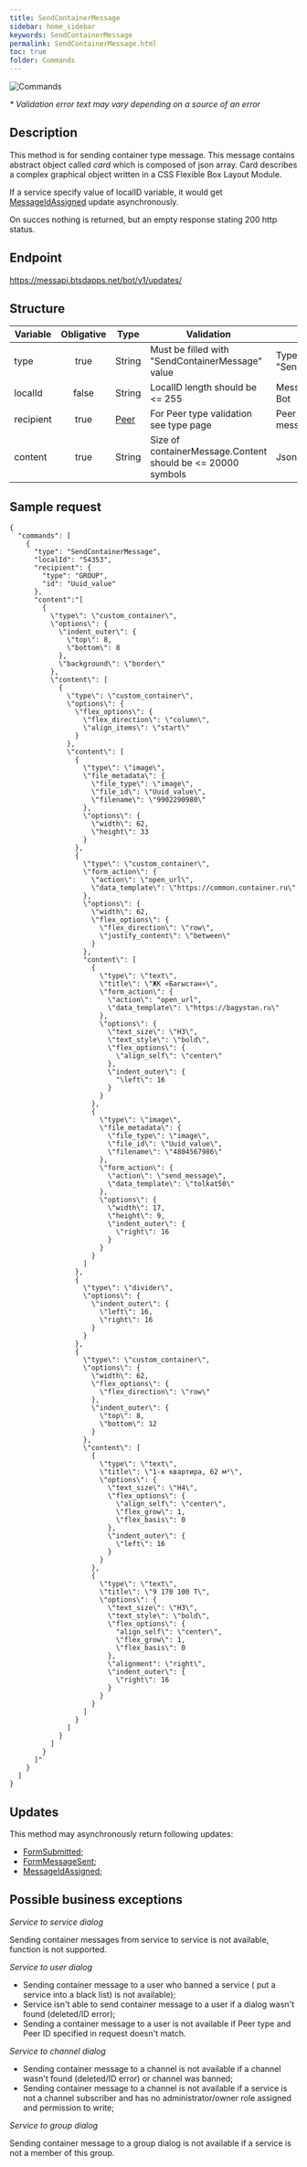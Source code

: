 ```yaml
---
title: SendContainerMessage
sidebar: home_sidebar
keywords: SendContainerMessage
permalink: SendContainerMessage.html
toc: true
folder: Commands
---
```


![Commands](images/SendContainerMessage.png "BotCommandSendContainerMessage")
<p>
<i>* Validation error text may vary depending on a source of an error</i>
</p>

## Description

<p> This method is for sending container type message. This message contains abstract object called <i>card</i> which is composed of json array. Card describes a complex graphical object written in a CSS Flexible Box Layout Module.
</p>

If a service specify value of localID variable, it would get [MessageIdAssigned](https://btsdigital.github.io/bot-api-contract/messageidassigned.html) update asynchronously.

<p> On succes nothing  is returned, but an empty response stating 200 http status.
</p>

## Endpoint

https://messapi.btsdapps.net/bot/v1/updates/

## Structure

| Variable  | Obligative  | Type| Validation| Description
|---|:---:|---|---|---|
| type | true | String | Must be filled with "SendContainerMessage" value |Type of request "SendContainerMessage" |
| localId | false |  String |LocalID length should be <= 255  | Message ID generated by Bot  |
| recipient  | true |  [Peer](https://btsdigital.github.io/bot-api-contract/peer.html) | For Peer type validation see type page| Peer to send this message to |
| content| true |  String |Size of containerMessage.Content should be <= 20000 symbols | Json array  |

## Sample request

```
{
  "commands": [
    {
      "type": "SendContainerMessage",
      "localId": "54353",
      "recipient": {
        "type": "GROUP",
        "id": "Uuid_value"
      },
      "content":"[
        {
          \"type\": \"custom_container\",
          \"options\": {
            \"indent_outer\": {
              \"top\": 8,
              \"bottom\": 8
            },
            \"background\": \"border\"
          },
          \"content\": [
            {
              \"type\": \"custom_container\",
              \"options\": {
                \"flex_options\": {
                  \"flex_direction\": \"column\",
                  \"align_items\": \"start\"
                }
              },
              \"content\": [
                {
                  \"type\": \"image\",
                  \"file_metadata\": {
                    \"file_type\": \"image\",
                    \"file_id\": \"Uuid_value\",
                    \"filename\": \"9902290980\"
                  },
                  \"options\": {
                    \"width\": 62,
                    \"height\": 33
                  }
                },
                {
                  \"type\": \"custom_container\",
                  \"form_action\": {
                    \"action\": \"open_url\",
                    \"data_template\": \"https://common.container.ru\"
                  },
                  \"options\": {
                    \"width\": 62,
                    \"flex_options\": {
                      \"flex_direction\": \"row\",
                      \"justify_content\": \"between\"
                    }
                  },
                  "content\": [
                    {
                      \"type\": \"text\",
                      \"title\": \"ЖК «Багыстан»\",
                      \"form_action\": {
                        \"action\": "open_url",
                        \"data_template\": \"https://bagystan.ru\"
                      },
                      \"options\": {
                        \"text_size\": \"H3\",
                        \"text_style\": \"bold\",
                        \"flex_options\": {
                          \"align_self\": \"center\"
                        },
                        \"indent_outer\": {
                          "\left\": 16
                        }
                      }
                    },
                    {
                      \"type\": \"image\",
                      \"file_metadata\": {
                        \"file_type\": \"image\",
                        \"file_id\": \"Uuid_value\",
                        \"filename\": \"4804567986\"
                      },
                      \"form_action\": {
                        \"action\": \"send_message\",
                        \"data_template\": \"tolkat50\"
                      },
                      \"options\": {
                        \"width\": 17,
                        \"height\": 9,
                        \"indent_outer\": {
                          \"right\": 16
                        }
                      }
                    }
                  ]
                },
                {
                  \"type\": \"divider\",
                  \"options\": {
                    \"indent_outer\": {
                      \"left\": 16,
                      \"right\": 16
                    }
                  }
                },
                {
                  \"type\": \"custom_container\",
                  \"options\": {
                    \"width\": 62,
                    \"flex_options\": {
                      \"flex_direction\": \"row\"
                    },
                    \"indent_outer\": {
                      \"top\": 8,
                      \"bottom\": 12
                    }
                  },
                  \"content\": [
                    {
                      \"type\": \"text\",
                      \"title\": \"1-к квартира, 62 м²\",
                      \"options\": {
                        \"text_size\": \"H4\",
                        \"flex_options\": {
                          \"align_self\": \"center\",
                          \"flex_grow\": 1,
                          \"flex_basis\": 0
                        },
                        \"indent_outer\": {
                          \"left\": 16
                        }
                      }
                    },
                    {
                      \"type\": \"text\",
                      \"title\": \"9 170 100 Т\",
                      \"options\": {
                        \"text_size\": \"H3\",
                        \"text_style\": \"bold\",
                        \"flex_options\": {
                          "align_self\": \"center\",
                          \"flex_grow\": 1,
                          \"flex_basis\": 0
                        },
                        \"alignment": \"right\",
                        \"indent_outer\": {
                          \"right\": 16
                        }
                      }
                    }
                  ]
                }
              ]
            }
          ]
        }
      ]"
    }
  ]
}
```

## Updates

<p>This method may asynchronously return following updates:
</p>

<ul>
<li> <a href="https://btsdigital.github.io/bot-api-contract/formsubmitted.html">FormSubmitted</a>;
</li>
<li> <a href="https://btsdigital.github.io/bot-api-contract/formmessagesent.html">FormMessageSent</a>;
</li>
<li> <a href="https://btsdigital.github.io/bot-api-contract/messageidassigned.html">MessageIdAssigned</a>;
</li>
</ul>

## Possible business exceptions

<i>Service to service dialog 
</i>
<p>Sending container messages from service to service is not available, function is not supported.
</p>
<i>Service to user dialog
</i>
<p>
<ul>
<li>Sending container message to a user who banned a service ( put a service into a black list) is not available);
</li>
<li>Service isn't able to send container message to a user if a dialog wasn't found (deleted/ID error);
</li>
<li> Sending a container message to a user is not available if Peer type and Peer ID specified in request doesn't match.
</li>
</ul>
</p>
<i>Service to channel dialog
</i>
<p>
<ul>
  <li> Sending container message to a channel is not available if a channel wasn't found (deleted/ID error) or channel was banned;
  </li>
  <li>Sending container message to a channel is not available if a service is not a channel subscriber and has no administrator/owner role assigned and permission to write;
  </li>
</ul>
</p>
<i>Service to group dialog
</i>
<p>
Sending container message to a group dialog is not available if a service is not a member of this group.
</p>

